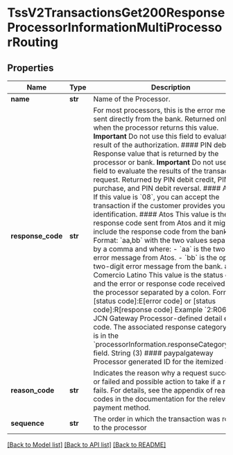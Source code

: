 # TssV2TransactionsGet200ResponseProcessorInformationMultiProcessorRouting

## Properties
Name | Type | Description | Notes
------------ | ------------- | ------------- | -------------
**name** | **str** | Name of the Processor.  | [optional] 
**response_code** | **str** | For most processors, this is the error message sent directly from the bank. Returned only when the processor returns this value.  **Important** Do not use this field to evaluate the result of the authorization.  #### PIN debit Response value that is returned by the processor or bank. **Important** Do not use this field to evaluate the results of the transaction request.  Returned by PIN debit credit, PIN debit purchase, and PIN debit reversal.  #### AIBMS If this value is &#x60;08&#x60;, you can accept the transaction if the customer provides you with identification.  #### Atos This value is the response code sent from Atos and it might also include the response code from the bank. Format: &#x60;aa,bb&#x60; with the two values separated by a comma and where: - &#x60;aa&#x60; is the two-digit error message from Atos. - &#x60;bb&#x60; is the optional two-digit error message from the bank.  #### Comercio Latino This value is the status code and the error or response code received from the processor separated by a colon. Format: [status code]:E[error code] or [status code]:R[response code] Example &#x60;2:R06&#x60;  #### JCN Gateway Processor-defined detail error code. The associated response category code is in the &#x60;processorInformation.responseCategoryCode&#x60; field. String (3)  #### paypalgateway Processor generated ID for the itemized detail.  | [optional] 
**reason_code** | **str** | Indicates the reason why a request succeeded or failed and possible action to take if a request fails.  For details, see the appendix of reason codes in the documentation for the relevant payment method.  | [optional] 
**sequence** | **str** | The order in which the transaction was routed to the processor  | [optional] 

[[Back to Model list]](../README.md#documentation-for-models) [[Back to API list]](../README.md#documentation-for-api-endpoints) [[Back to README]](../README.md)


